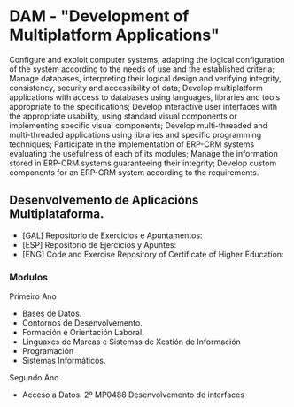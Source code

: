 # DAM  - __"Development of Multiplatform Applications"__

Configure and exploit computer systems, adapting the logical configuration of the system according to the needs of use and the established criteria; Manage databases, interpreting their logical design and verifying integrity, consistency, security and accessibility of data; Develop multiplatform applications with access to databases using languages, libraries and tools appropriate to the specifications; Develop interactive user interfaces with the appropriate usability, using standard visual components or implementing specific visual components; Develop multi-threaded and multi-threaded applications using libraries and specific programming techniques; Participate in the implementation of ERP-CRM systems evaluating the usefulness of each of its modules; Manage the information stored in ERP-CRM systems guaranteeing their integrity; Develop custom components for an ERP-CRM system according to the requirements.

## Desenvolvemento de Aplicacións Multiplataforma.

* [GAL] Repositorio de Exercicios e Apuntamentos:
* [ESP] Repositorio de Ejercicios y Apuntes:
* [ENG] Code and Exercise Repository of Certificate of Higher Education:

### Modulos

Primeiro Ano

* Bases de Datos.
* Contornos de Desenvolvemento.
* Formación e Orientación Laboral.
* Linguaxes de Marcas e Sistemas de Xestión de Información
* Programación
* Sistemas Informáticos.
  
Segundo Ano
* Acceso a Datos.
2º MP0488 Desenvolvemento de interfaces

